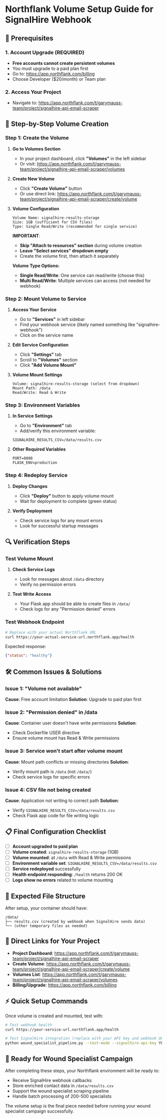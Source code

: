 # Northflank Volume Setup Guide for SignalHire Webhook

## 🚨 Prerequisites

### 1. Account Upgrade (REQUIRED)
- **Free accounts cannot create persistent volumes**
- You must upgrade to a paid plan first
- Go to: https://app.northflank.com/billing
- Choose Developer ($20/month) or Team plan

### 2. Access Your Project
- Navigate to: https://app.northflank.com/t/garymauss-team/project/signalhire-api-email-scraper

## 📁 Step-by-Step Volume Creation

### Step 1: Create the Volume
1. **Go to Volumes Section**
   - In your project dashboard, click **"Volumes"** in the left sidebar
   - Or visit: https://app.northflank.com/t/garymauss-team/project/signalhire-api-email-scraper/volumes

2. **Create New Volume**
   - Click **"Create Volume"** button
   - Or use direct link: https://app.northflank.com/t/garymauss-team/project/signalhire-api-email-scraper/create/volume

3. **Volume Configuration**
   ```
   Volume Name: signalhire-results-storage
   Size: 1GB (sufficient for CSV files)
   Type: Single Read/Write (recommended for single service)
   ```

   **IMPORTANT**: 
   - **Skip "Attach to resources" section** during volume creation
   - **Leave "Select services" dropdown empty**
   - Create the volume first, then attach it separately

   **Volume Type Options:**
   - **Single Read/Write**: One service can read/write (choose this)
   - **Multi Read/Write**: Multiple services can access (not needed for webhook)

### Step 2: Mount Volume to Service

1. **Access Your Service**
   - Go to **"Services"** in left sidebar
   - Find your webhook service (likely named something like "signalhire-webhook")
   - Click on the service name

2. **Edit Service Configuration**
   - Click **"Settings"** tab
   - Scroll to **"Volumes"** section
   - Click **"Add Volume Mount"**

3. **Volume Mount Settings**
   ```
   Volume: signalhire-results-storage (select from dropdown)
   Mount Path: /data
   Read/Write: Read & Write
   ```

### Step 3: Environment Variables

1. **In Service Settings**
   - Go to **"Environment"** tab
   - Add/verify this environment variable:
   ```
   SIGNALHIRE_RESULTS_CSV=/data/results.csv
   ```

2. **Other Required Variables**
   ```
   PORT=8080
   FLASK_ENV=production
   ```

### Step 4: Redeploy Service

1. **Deploy Changes**
   - Click **"Deploy"** button to apply volume mount
   - Wait for deployment to complete (green status)

2. **Verify Deployment**
   - Check service logs for any mount errors
   - Look for successful startup messages

## 🔍 Verification Steps

### Test Volume Mount
1. **Check Service Logs**
   - Look for messages about `/data` directory
   - Verify no permission errors

2. **Test Write Access**
   - Your Flask app should be able to create files in `/data/`
   - Check logs for any "Permission denied" errors

### Test Webhook Endpoint
```bash
# Replace with your actual Northflank URL
curl https://your-actual-service-url.northflank.app/health
```

Expected response:
```json
{"status": "healthy"}
```

## 🛠️ Common Issues & Solutions

### Issue 1: "Volume not available"
**Cause**: Free account limitation
**Solution**: Upgrade to paid plan first

### Issue 2: "Permission denied" in /data
**Cause**: Container user doesn't have write permissions
**Solution**: 
- Check Dockerfile USER directive
- Ensure volume mount has Read & Write permissions

### Issue 3: Service won't start after volume mount
**Cause**: Mount path conflicts or missing directories
**Solution**:
- Verify mount path is `/data` (not `/data/`)
- Check service logs for specific errors

### Issue 4: CSV file not being created
**Cause**: Application not writing to correct path
**Solution**:
- Verify `SIGNALHIRE_RESULTS_CSV=/data/results.csv`
- Check Flask app code for file writing logic

## 📋 Final Configuration Checklist

- [ ] **Account upgraded to paid plan**
- [ ] **Volume created**: `signalhire-results-storage` (1GB)
- [ ] **Volume mounted**: at `/data` with Read & Write permissions
- [ ] **Environment variable set**: `SIGNALHIRE_RESULTS_CSV=/data/results.csv`
- [ ] **Service redeployed** successfully
- [ ] **Health endpoint responding**: `/health` returns 200 OK
- [ ] **Logs show no errors** related to volume mounting

## 🎯 Expected File Structure

After setup, your container should have:
```
/data/
├── results.csv (created by webhook when SignalHire sends data)
└── (other temporary files as needed)
```

## 🔗 Direct Links for Your Project

- **Project Dashboard**: https://app.northflank.com/t/garymauss-team/project/signalhire-api-email-scraper
- **Create Volume**: https://app.northflank.com/t/garymauss-team/project/signalhire-api-email-scraper/create/volume
- **Volumes List**: https://app.northflank.com/t/garymauss-team/project/signalhire-api-email-scraper/volumes
- **Billing/Upgrade**: https://app.northflank.com/billing

## ⚡ Quick Setup Commands

Once volume is created and mounted, test with:

```bash
# Test webhook health
curl https://your-service-url.northflank.app/health

# Test SignalHire integration (replace with your API key and webhook URL)
python wound_specialist_pipeline.py --test-mode --signalhire-api-key YOUR_KEY --webhook-url YOUR_WEBHOOK_URL
```

## 🚀 Ready for Wound Specialist Campaign

After completing these steps, your Northflank environment will be ready to:
- Receive SignalHire webhook callbacks
- Store enriched contact data in `/data/results.csv`
- Support the wound specialist scraping pipeline
- Handle batch processing of 200-500 specialists

The volume setup is the final piece needed before running your wound specialist campaign successfully.
